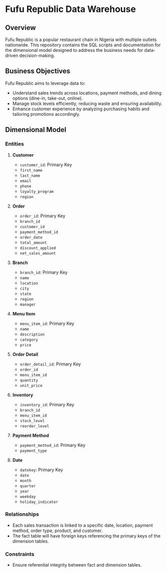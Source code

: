 # Fufu Republic Data Warehouse

## Overview

Fufu Republic is a popular restaurant chain in Nigeria with multiple outlets nationwide. This repository contains the SQL scripts and documentation for the dimensional model designed to address the business needs for data-driven decision-making.

## Business Objectives

Fufu Republic aims to leverage data to:
- Understand sales trends across locations, payment methods, and dining options (dine-in, take-out, online).
- Manage stock levels efficiently, reducing waste and ensuring availability.
- Enhance customer experience by analyzing purchasing habits and tailoring promotions accordingly.

## Dimensional Model

### Entities

1. **Customer**
   - `customer_id`: Primary Key
   - `first_name`
   - `last_name`
   - `email`
   - `phone`
   - `loyalty_program`
   - `region`

2. **Order**
   - `order_id`: Primary Key
   - `branch_id`
   - `customer_id`
   - `payment_method_id`
   - `order_date`
   - `total_amount`
   - `discount_applied`
   - `net_sales_amount`

3. **Branch**
   - `branch_id`: Primary Key
   - `name`
   - `location`
   - `city`
   - `state`
   - `region`
   - `manager`

4. **Menu Item**
   - `menu_item_id`: Primary Key
   - `name`
   - `description`
   - `category`
   - `price`

5. **Order Detail**
   - `order_detail_id`: Primary Key
   - `order_id`
   - `menu_item_id`
   - `quantity`
   - `unit_price`

6. **Inventory**
   - `inventory_id`: Primary Key
   - `branch_id`
   - `menu_item_id`
   - `stock_level`
   - `reorder_level`

7. **Payment Method**
   - `payment_method_id`: Primary Key
   - `payment_type`

8. **Date**
   - `datekey`: Primary Key
   - `date`
   - `month`
   - `quarter`
   - `year`
   - `weekday`
   - `holiday_indicator`

### Relationships

- Each sales transaction is linked to a specific date, location, payment method, order type, product, and customer.
- The fact table will have foreign keys referencing the primary keys of the dimension tables.

### Constraints

- Ensure referential integrity between fact and dimension tables.

